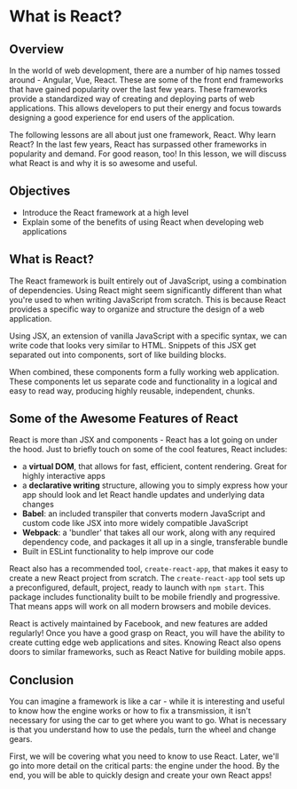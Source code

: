 # What is React?


## Overview

In the world of web development, there are a number of hip names tossed around -
Angular, Vue, React. These are some of the front end frameworks that have gained
popularity over the last few years. These frameworks provide a standardized way
of creating and deploying parts of web applications. This allows developers to
put their energy and focus towards designing a good experience for end users of
the application.

The following lessons are all about just one framework, React. Why learn React?
In the last few years, React has surpassed other frameworks in popularity and
demand. For good reason, too! In this lesson, we will discuss what React is and
why it is so awesome and useful.


## Objectives

- Introduce the React framework at a high level
- Explain some of the benefits of using React when developing web applications


## What is React?

The React framework is built entirely out of JavaScript, using a combination of
dependencies. Using React might seem significantly different than what you're
used to when writing JavaScript from scratch. This is because React provides a
specific way to organize and structure the design of a web application.

Using JSX, an extension of vanilla JavaScript with a specific syntax, we can
write code that looks very similar to HTML. Snippets of this JSX get separated
out into components, sort of like building blocks. 

When combined, these components form a fully working web application. These
components let us separate code and functionality in a logical and easy to read
way, producing highly reusable, independent, chunks.


## Some of the Awesome Features of React

React is more than JSX and components - React has a lot going on under the
hood. Just to briefly touch on some of the cool features, React includes:

- a **virtual DOM**, that allows for fast, efficient, content rendering. Great for
highly interactive apps
- a **declarative writing** structure, allowing you to simply express how your app
should look and let React handle updates and underlying data changes
- **Babel**: an included transpiler that converts modern JavaScript and custom
code like JSX into more widely compatible JavaScript
- **Webpack**: a 'bundler' that takes all our work, along with any required dependency
code, and packages it all up in a single, transferable bundle
- Built in ESLint functionality to help improve our code

React also has a recommended tool, `create-react-app`, that makes it easy to
create a new React project from scratch. The `create-react-app` tool sets up
a preconfigured, default, project, ready to launch with `npm start`. This package
includes functionality built to be mobile friendly and progressive. That means apps
will work on all modern browsers and mobile devices. 

React is actively maintained by Facebook, and new features are added regularly!
Once you have a good grasp on React, you will have the ability to create cutting
edge web applications and sites. Knowing React also opens doors to similar
frameworks, such as React Native for building mobile apps.


## Conclusion

You can imagine a framework is like a car - while it is interesting and useful
to know how the engine works or how to fix a transmission, it isn't necessary
for using the car to get where you want to go. What is necessary is that you
understand how to use the pedals, turn the wheel and change gears.

First, we will be covering what you need to know to use React. Later, we'll go
into more detail on the critical parts: the engine under the hood. By the end,
you will be able to quickly design and create your own React apps!
